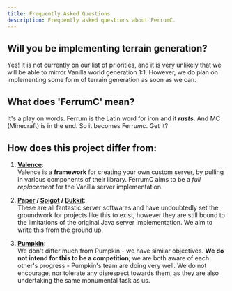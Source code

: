 ```yaml
---
title: Frequently Asked Questions
description: Frequently asked questions about FerrumC.
---
```


## Will you be implementing terrain generation?
Yes! It is not currently on our list of priorities, and it is very unlikely that we will be able to mirror Vanilla world generation 1:1. However, we do plan on implementing some form of terrain generation as soon as we can.

## What does 'FerrumC' mean?
It's a play on words. Ferrum is the Latin word for iron and it ***rusts***. And MC (Minecraft) is in the end. So it becomes Ferru*mc*. Get it?

## How does this project differ from:
1. **[Valence](https://valence.rs/)**:\
    Valence is a **framework** for creating your own custom server, by pulling in various components of their library.
    FerrumC aims to be a *full replacement* for the Vanilla server implementation.

2. **[Paper](https://papermc.io/) / [Spigot](https://www.spigotmc.org/) / [Bukkit](https://dev.bukkit.org/)**:\
    These are all fantastic server softwares and have undoubtedly set the groundwork for projects like this to exist, however they are still bound to the limitations of the original Java server implementation. We aim to write this from the ground up.

3. **[Pumpkin](https://github.com/Snowiiii/Pumpkin)**:\
    We don't differ much from Pumpkin - we have similar objectives. **We do not intend for this to be a competition**; we are both aware of each other's progress - Pumpkin's team are doing very well. We do not encourage, nor tolerate any disrespect towards them, as they are also undertaking the same monumental task as us.